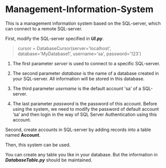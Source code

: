 # Management-Information-System
This is a management information system based on the SQL-server, which can connect to a remote SQL-server.

First, modify the SQL-server specified in ***UI.py***. 
>cursor = DatabaseCursor(server='localhost', database='MyDatabase1', username='sa', password='123')

1. The first parameter *server* is used to connect to a specific SQL-server.

2. The second parameter *database* is the name of a database created in your SQL-server. All information will be stored in this database.

3. The third parameter *username* is the default account 'sa' of a SQL-server.

4. The last parameter *password* is the password of this account.
Before using the system, we need to modify the password of default account ‘sa’ and then login in the way of SQL Server Authentication using this account.

Second, create accounts in SQL-server by adding records into a table named **Account**.

Then, this system can be used.

You can create any table you like in your database. But the information in ***DatabaseTable.py*** should be maintained.
